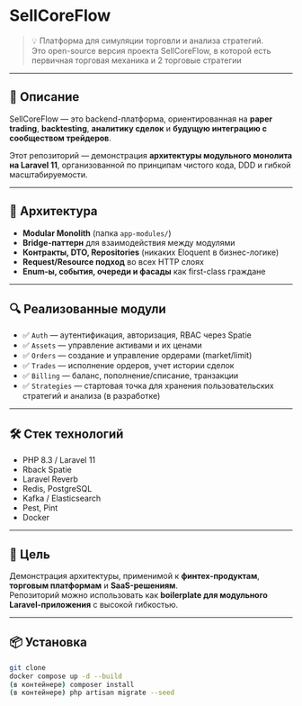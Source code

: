 # SellCoreFlow

> 💡 Платформа для симуляции торговли и анализа стратегий.  
> Это open-source версия проекта SellCoreFlow, в которой есть первичная торговая механика и 2 торговые стратегии

---

## 🚀 Описание

SellCoreFlow — это backend-платформа, ориентированная на **paper trading**, **backtesting**, **аналитику сделок** и **будущую интеграцию с сообществом трейдеров**.

Этот репозиторий — демонстрация **архитектуры модульного монолита на Laravel 11**, организованной по принципам чистого кода, DDD и гибкой масштабируемости.

---

## 🧱 Архитектура

- **Modular Monolith** (папка `app-modules/`)
- **Bridge-паттерн** для взаимодействия между модулями
- **Контракты, DTO, Repositories** (никаких Eloquent в бизнес-логике)
- **Request/Resource подход** во всех HTTP слоях
- **Enum-ы, события, очереди и фасады** как first-class граждане


---

## 🔍 Реализованные модули

- ✅ `Auth` — аутентификация, авторизация, RBAC через Spatie
- ✅ `Assets` — управление активами и их ценами
- ✅ `Orders` — создание и управление ордерами (market/limit)
- ✅ `Trades` — исполнение ордеров, учет истории сделок
- ✅ `Billing` — баланс, пополнение/списание, транзакции
- ✅ `Strategies` — стартовая точка для хранения пользовательских стратегий и анализа (в разработке)

---

## 🛠️ Стек технологий

- PHP 8.3 / Laravel 11
- Rback Spatie
- Laravel Reverb
- Redis, PostgreSQL
- Kafka / Elasticsearch
- Pest, Pint
- Docker

---

## 🎯 Цель

Демонстрация архитектуры, применимой к **финтех-продуктам**, **торговым платформам** и **SaaS-решениям**.  
Репозиторий можно использовать как **boilerplate для модульного Laravel-приложения** с высокой гибкостью.

---

## 📦 Установка

```bash
git clone
docker compose up -d --build
(в контейнере) composer install
(в контейнере) php artisan migrate --seed

